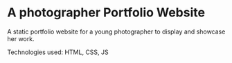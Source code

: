 # A photographer Portfolio Website

A static portfolio website for a young photographer to display and showcase her work. 

Technologies used: HTML, CSS, JS

